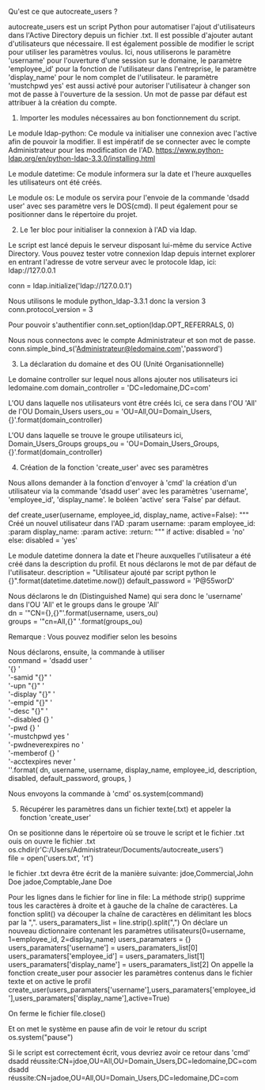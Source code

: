 
Qu'est ce que autocreate_users ?

autocreate_users est un script Python pour automatiser l'ajout d'utilisateurs dans l'Active Directory depuis un fichier .txt. Il est possible d'ajouter autant d'utilisateurs que nécessaire. Il est également possible de modifier le script pour utiliser les paramètres voulus. Ici, nous utiliserons le paramètre 'username' pour l'ouverture d'une session sur le domaine, le paramètre 'employee_id' pour la fonction de l'utilisateur dans l'entreprise, le paramètre 'display_name' pour le nom complet de l'utilisateur. le paramètre 'mustchpwd yes' est aussi activé pour autoriser l'utilisateur à changer son mot de passe à l'ouverture de la session. Un mot de passe par défaut est attribuer à la création du compte.
1. Importer les modules nécessaires au bon fonctionnement du script.

Le module ldap-python: Ce module va initialiser une connexion avec l'active afin de pouvoir la modifier. Il est impératif de se connecter avec le compte Administrateur pour les modification de l'AD.
https://www.python-ldap.org/en/python-ldap-3.3.0/installing.html

Le module datetime: Ce module informera sur la date et l'heure auxquelles les utilisateurs ont été créés.

Le module os: Le module os servira pour l'envoie de la commande 'dsadd user' avec ses paramètre vers le DOS(cmd). Il peut également pour se positionner dans le répertoire du projet.

2. Le 1er bloc pour initialiser la connexion à l'AD via ldap.

Le script est lancé depuis le serveur disposant lui-même du service Active Directory. Vous pouvez tester votre connexion ldap depuis internet explorer en entrant l'adresse de votre serveur avec le protocole ldap, ici: ldap://127.0.0.1

conn = ldap.initialize('ldap://127.0.0.1')

Nous utilisons le module python_ldap-3.3.1 donc la version 3
conn.protocol_version = 3

Pour pouvoir s'authentifier
conn.set_option(ldap.OPT_REFERRALS, 0)

Nous nous connectons avec le compte Administrateur et son mot de passe.
conn.simple_bind_s('Administrateur@ledomaine.com','password')

3. La déclaration du domaine et des OU (Unité Organisationnelle)

Le domaine controller sur lequel nous allons ajouter nos utilisateurs
ici ledomaine.com
domain_controller = 'DC=ledomaine,DC=com'

L'OU dans laquelle nos utilisateurs vont être créés Ici, ce sera dans l'OU 'All' de l'OU Domain_Users 
users_ou = 'OU=All,OU=Domain_Users,{}'.format(domain_controller)

L'OU dans laquelle se trouve le groupe utilisateurs ici, Domain_Users_Groups
groups_ou = 'OU=Domain_Users_Groups,{}'.format(domain_controller)

4. Création de la fonction 'create_user' avec ses paramètres

Nous allons demander à la fonction d'envoyer à 'cmd' la création d'un utilisateur via la commande 'dsadd user' avec les paramètres 'username', 'employee_id', 'display_name'. le boléen 'active' sera 'False' par défaut.

def create_user(username, employee_id, display_name, active=False):
"""
Créé un nouvel utilisateur dans l'AD
:param username:
:param employee_id:
:param display_name:
:param active:
:return:
"""
if active:
disabled = 'no'
else:
disabled = 'yes'

Le module datetime donnera la date et l'heure auxquelles l'utilisateur a été créé dans la description du profil.
Et nous déclarons le mot de par défaut de l'utilisateur.
description = "Utilisateur ajouté par script python le {}".format(datetime.datetime.now())
default_password = 'P@55worD'

Nous déclarons le dn (Distinguished Name) qui sera donc le 'username' dans l'OU 'All' et le groups dans le groupe 'All' \
dn = '"CN={},{}"'.format(username, users_ou) \
groups = '"cn=All,{}" '.format(groups_ou)

Remarque : Vous pouvez modifier selon les besoins

Nous déclarons, ensuite, la commande à utiliser \
command = 'dsadd user ' \
'{} ' \
'-samid "{}" ' \
'-upn "{}" ' \
'-display "{}" ' \
'-empid "{}" ' \
'-desc "{}" ' \
'-disabled {} ' \
'-pwd {} ' \
'-mustchpwd yes ' \
'-pwdneverexpires no ' \
'-memberof {} ' \
'-acctexpires never ' \
''.format( dn, username, username, display_name, employee_id, description, disabled, default_password, groups, )

Nous envoyons la commande à 'cmd'
os.system(command)

5. Récupérer les paramètres dans un fichier texte(.txt) et appeler la fonction 'create_user'

On se positionne dans le répertoire où se trouve le script et le fichier .txt ouis on ouvre le fichier .txt \
os.chdir(r'C:/Users/Administrateur/Documents/autocreate_users') \
file = open('users.txt', 'rt')

le fichier .txt devra être écrit de la manière suivante:
jdoe,Commercial,John Doe
jadoe,Comptable,Jane Doe

Pour les lignes dans le fichier
for line in file:
La méthode strip() supprime tous les caractères à droite et à gauche de la chaîne de caractères.
La fonction split() va découper la chaîne de caractères en délimitant les blocs par la ",".
users_paramaters_list = line.strip().split(",")
On déclare un nouveau dictionnaire contenant les paramètres utilisateurs(0=username, 1=employee_id, 2=display_name)
users_paramaters = {}
users_paramaters['username'] = users_paramaters_list[0]
users_paramaters['employee_id'] = users_paramaters_list[1]
users_paramaters['display_name'] = users_paramaters_list[2]
On appelle la fonction create_user pour associer les paramètres contenus dans le fichier texte et on active le profil
create_user(users_paramaters['username'],users_paramaters['employee_id'],users_paramaters['display_name'],active=True)

On ferme le fichier
file.close()

Et on met le système en pause afin de voir le retour du script
os.system("pause")

Si le script est correctement écrit, vous devriez avoir ce retour dans 'cmd'
dsadd réussite:CN=jdoe,OU=All,OU=Domain_Users,DC=ledomaine,DC=com
dsadd réussite:CN=jadoe,OU=All,OU=Domain_Users,DC=ledomaine,DC=com
